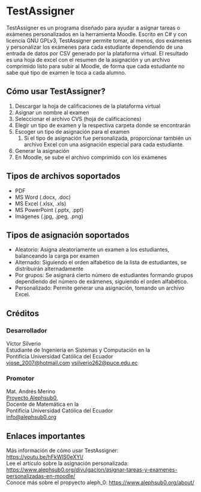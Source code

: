 # TestAssigner
 TestAssigner es un programa diseñado para ayudar a asignar tareas o exámenes personalizados en la herramienta Moodle. Escrito en C# y con licencia GNU GPLv3, TestAssigner permite tomar, al menos, dos exámenes y personalizar los exámenes para cada estudiante dependiendo de una entrada de datos por CSV generado por la plataforma virtual. El resultado es una hoja de excel con el resumen de la asignación y un archivo comprimido listo para subir al Moodle, de forma que cada estudiante no sabe qué tipo de examen le toca a cada alumno.
 
## Cómo usar TestAssigner?
 1. Descargar la hoja de calificaciones de la plataforma virtual
 1. Asignar un nombre al examen
 1. Seleccionar el archivo CVS (hoja de calificaciones)
 1. Elegir un tipo de examen y la respectiva carpeta donde se encontrarán
 1. Escoger un tipo de asignación para el examen
	1. Si el tipo de asignación fue personalizada, proporcionar también un archivo Excel con una asignación especial para cada estudiante.
 1. Generar la asignación
 1. En Moodle, se sube el archivo comprimido con los exámenes
 
## Tipos de archivos soportados
 * PDF
 * MS Word (.docx, .doc)
 * MS Excel (.xlsx, .xls)
 * MS PowerPoint (.pptx, .ppt) 
 * Imágenes (.jpg, .jpeg, .png)
 
## Tipos de asignación soportados
 * Aleatorio: Asigna aleatoriamente un examen a los estudiantes, balanceando la carga por examen
 * Alternado: Siguiendo el orden alfabético de la lista de estudiantes, se distribuirán alternadamente
 * Por grupos: Se asignará cierto número de estudiantes formando grupos dependiendo del número de exámenes, siguiendo el orden alfabético.
 * Personalizado: Permite generar una asignación, tomando un archivo Excel.
 
## Créditos
### Desarrollador
Víctor Silverio\
Estudiante de Ingeniería en Sistemas y Computación en la \
Pontificia Universidad Católica del Ecuador\
vjose_2007@hotmail.com
vsilverio262@puce.edu.ec

### Promotor
Mat. Andrés Merino\
[Proyecto Alephsub0](https://www.alephsub0.org/about/),\
Docente de Matemática en la\
Pontificia Universidad Católica del Ecuador\
info@alephsub0.org

## Enlaces importantes
Más información de cómo usar TestAssigner: https://youtu.be/hFkWlS0eXYI/ \
Lee el artículo sobre la asignación personalizada: https://www.alephsub0.org/divulgacion/asignar-tareas-y-examenes-personalizadas-en-moodle/ \
Conoce más sobre el propyecto aleph_0: https://www.alephsub0.org/about/